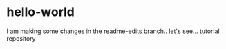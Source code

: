 # hello-world
I am making some changes in the readme-edits branch.. let's see...
tutorial repository
